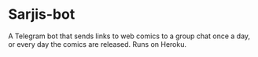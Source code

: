 # Sarjis-bot

A Telegram bot that sends links to web comics to a group chat once a day, or every day the comics are released. Runs on Heroku.
